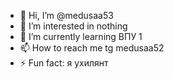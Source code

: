 - 👋 Hi, I’m @medusaa53
- 👀 I’m interested in nothing
- 🌱 I’m currently learning ВПУ 1
- 📫 How to reach me tg medusaa52
- ⚡ Fun fact: я ухилянт

<!---
medusaa53/medusaa53 is a ✨ special ✨ repository because its `README.md` (this file) appears on your GitHub profile.
You can click the Preview link to take a look at your changes.
--->

